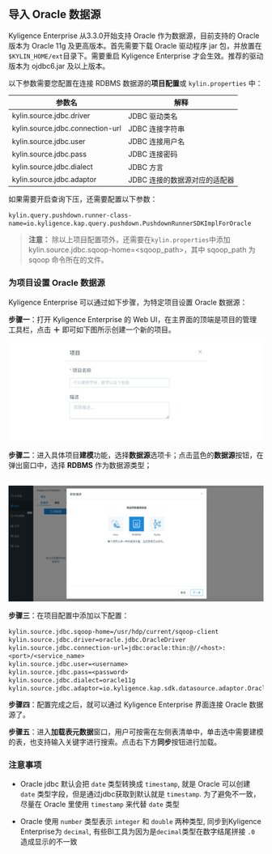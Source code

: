 ## 导入 Oracle 数据源

Kyligence Enterprise 从3.3.0开始支持 Oracle 作为数据源，目前支持的  Oracle 版本为 Oracle 11g 及更高版本。首先需要下载 Oracle 驱动程序 jar 包，并放置在`$KYLIN_HOME/ext`目录下。需要重启 Kyligence Enterprise 才会生效。推荐的驱动版本为 ojdbc6.jar 及以上版本。



以下参数需要您配置在连接 RDBMS 数据源的**项目配置**或 `kylin.properties` 中：

| 参数名                           | 解释                          |
| -------------------------------- | ----------------------------- |
| kylin.source.jdbc.driver         | JDBC 驱动类名                 |
| kylin.source.jdbc.connection-url | JDBC 连接字符串               |
| kylin.source.jdbc.user           | JDBC 连接用户名               |
| kylin.source.jdbc.pass           | JDBC 连接密码                 |
| kylin.source.jdbc.dialect        | JDBC 方言                     |
| kylin.source.jdbc.adaptor        | JDBC 连接的数据源对应的适配器 |

如果需要开启查询下压，还需要配置以下参数：

```properties
kylin.query.pushdown.runner-class-name=io.kyligence.kap.query.pushdown.PushdownRunnerSDKImplForOracle
```

> **注意：** 除以上项目配置项外，还需要在`kylin.properties`中添加 kylin.source.jdbc.sqoop-home=<sqoop_path>，其中 sqoop_path 为 sqoop 命令所在的文件。



### 为项目设置 Oracle 数据源

Kyligence Enterprise 可以通过如下步骤，为特定项目设置 Oracle 数据源：

**步骤一**：打开 Kyligence Enterprise 的 Web UI，在主界面的顶端是项目的管理工具栏，点击 **＋** 即可如下图所示创建一个新的项目。

![新建项目](../images/create_project.png)

**步骤二**：进入具体项目**建模**功能，选择**数据源**选项卡；点击蓝色的**数据源**按钮，在弹出窗口中，选择 **RDBMS** 作为数据源类型；

​    ![选择RDBMS数据源](../images/rdbms_import_select_source.png)

**步骤三**：在项目配置中添加以下配置：

```properties
kylin.source.jdbc.sqoop-home=/usr/hdp/current/sqoop-client
kylin.source.jdbc.driver=oracle.jdbc.OracleDriver
kylin.source.jdbc.connection-url=jdbc:oracle:thin:@//<host>:<port>/<service_name> 
kylin.source.jdbc.user=<username>
kylin.source.jdbc.pass=<password>
kylin.source.jdbc.dialect=oracle11g
kylin.source.jdbc.adaptor=io.kyligence.kap.sdk.datasource.adaptor.Oracle11gAdaptor
```

**步骤四**：配置完成之后，就可以通过 Kyligence Enterprise 界面连接 Oracle 数据源了。

**步骤五**：进入**加载表元数据**窗口，用户可按需在左侧表清单中，单击选中需要建模的表，也支持输入关键字进行搜索。点击右下方**同步**按钮进行加载。


### 注意事项

- Oracle jdbc 默认会把 `date` 类型转换成 `timestamp`, 就是 Oracle 可以创建 `date` 类型字段，但是通过jdbc获取到默认就是 `timestamp`. 为了避免不一致，尽量在 Oracle 里使用 `timestamp` 来代替 `date` 类型

- Oracle 使用 `number` 类型表示 `integer` 和 `double` 两种类型, 同步到Kyligence Enterprise为 `decimal`, 有些BI工具为因为是`decimal`类型在数字结尾拼接 `.0` 造成显示的不一致

